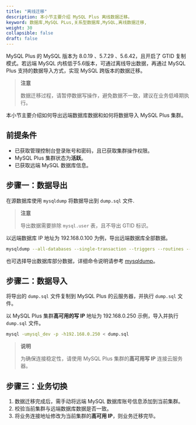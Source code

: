 ```yaml
---
title: "离线迁移"
description: 本小节主要介绍 MySQL Plus 离线数据迁移。 
keyword: 数据库,MySQL PLus,关系型数据库,MySQL,离线数据迁移,
weight: 30
collapsible: false
draft: false
---
```


MySQL Plus 的 MySQL 版本为 8.0.19 、5.7.29 、5.6.42，且开启了 GTID 复制模式。若远端 MySQL 内核低于5.6版本，可通过离线导出数据，再通过 MySQL Plus 支持的数据导入方式，实现 MySQL 跨版本的数据迁移。

> **注意**
> 
> 数据迁移过程，请暂停数据写操作，避免数据不一致，建议在业务低峰期执行。

本小节主要介绍如何导出远端数据库数据和如何将数据导入 MySQL Plus 集群。

## 前提条件

- 已获取管理控制台登录账号和密码，且已获取集群操作权限。
- MySQL Plus 集群状态为**活跃**。
- 已获取远端 MySQL 数据库信息。

## 步骤一：数据导出

在源数据库使用 `mysqldump` 将数据导出到 `dump.sql` 文件.

> **注意**
> 
> 导出数据需要排除 ``mysql.user`` 表，且不导出 GTID 标识。

以远端数据库 IP 地址为 192.168.0.100 为例，导出远端数据库全部数据。

```bash
mysqldump --all-databases --single-transaction --triggers --routines --events  --host=192.168.0.100 --port=3306 --user=mysql_dev -p --ignore-table=mysql.user --ignore-table=mysql.db --ignore-table=mysql.tables_priv --set-gtid-purged=OFF > dump.sql
```

也可选择导出数据库部分数据，详细命令说明请参考 [mysqldump](https://dev.mysql.com/doc/refman/5.7/en/mysqldump.html)。

## 步骤二：数据导入

将导出的 `dump.sql` 文件复制到 MySQL Plus 的云服务器，并执行 `dump.sql` 文件。

以 MySQL Plus 集群**高可用的写 IP** 地址为 192.168.0.250 示例，导入并执行`dump.sql` 文件。

```bash
mysql -umysql_dev -p -h192.168.0.250 < dump.sql
```

 > **说明**
 > 
 > 为确保连接稳定性，请使用 MySQL Plus 集群的**高可用写 IP** 连接云服务器。

## 步骤三：业务切换

1. 数据迁移完成后，需手动将远端 MySQL 数据库账号信息添加到当前集群。
2. 校验当前集群与远端数据库数据是否一致。
3. 将业务连接地址修改为当前集群的**高可用 IP**，则业务迁移完毕。
